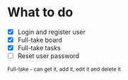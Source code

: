 

# What to do

- [x] Login and register user
- [x] Full-take board
- [x] Full-take tasks
- [ ] Reset user password

<small>Full-take - can get it, add it, edit it and delete it</small>
